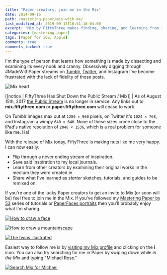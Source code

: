 ```yaml
---
title: "Paper creators, join me in the Mix"
date: 2014-09-16
path: /mastering-paper/mix-with-me/
last_modified_at: 2019-09-13T10:51:16-04:00
excerpt: "Mix by FiftyThree makes finding, sharing, and learning from inspiring Paper creators easy and fun."
categories: [mastering-paper]
tags: [Paper for iOS, Apple]
comments: true
comments_locked: true
---
```


I'm the type of person that learns how something is made by dissecting and examining its every nook and cranny. Obsessively digging through #MadeWithPaper streams on [Tumblr](https://www.tumblr.com/search/madewithpaper), [Twitter](https://twitter.com/search?q=%23MadeWithPaper&src=typd), and Instagram I've become frustrated with the lack of fidelity of those posts.

![Mix heart](../../images/paper-53-mix-heart.jpg)

[[notice | FiftyThree Has Shut Down the Public Stream / Mix]]
| As of August 15th, 2017 [the Public Stream](https://support.fiftythree.com/hc/en-us/articles/115004639749-The-Public-Stream) is no longer in service. Any links out to **mix.fiftythree.com** or **paper.fiftythree.com** will cease to work.

On Tumblr images max out at `1280 × 960` pixels, on Twitter it's `1024 × 768`, and Instagram a wimpy `640 × 640`. None of these sizes come close to the iPad's native resolution of `2048 × 1536`, which is a real problem for someone like me. Ha!

With the release of [Mix](http://mix.fiftythree.com) today, FiftyThree is making nuts like me very happy. I can now easily:

- Flip through a never ending stream of inspiration.
- Save said inspiration to my local journals.
- Learn from other creators by examining their original works in the medium they were created in.
- Share what I've learned as *starter* sketches, tutorials, and guides to be remixed on.

If you're one of the lucky Paper creators to get an invite to Mix (or soon will be) feel free to join me in the Mix. If you've followed my [Mastering Paper by 53](/mastering-paper/) series of tutorials or [PaperFaces portraits](/paperfaces/) then you'll probably enjoy what I'm sharing.

[![How to draw a face](../../images/paper-53-mix-faces.jpg)](https://mix.fiftythree.com/11098-Michael-Rose/42082)

[![How to draw a mountainscape](../../images/paper-53-mix-mountain.jpg)](https://mix.fiftythree.com/11098-Michael-Rose/35882)

[![The twins illustrated](../../images/paper-53-mix-twins.jpg)](https://mix.fiftythree.com/11098-Michael-Rose/42074)

Easiest way to follow me is by [visiting my Mix profile](https://mix.fiftythree.com/11098-Michael-Rose) and clicking on the **i** icon. You can also try searching for me in Paper by swiping down while *in the Mix* and typing "Michael Rose."

[![Search Mix for Michael](../../images/paper-53-mix-search-michael.jpg)](https://mix.fiftythree.com/11098-Michael-Rose)

